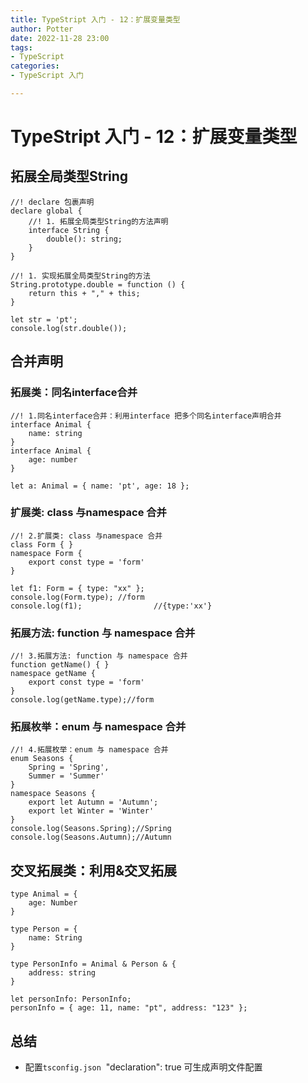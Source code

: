 ```yaml
---
title: TypeStript 入门 - 12：扩展变量类型
author: Potter
date: 2022-11-28 23:00
tags: 
- TypeScript
categories: 
- TypeScript 入门

---
```


# TypeStript 入门 - 12：扩展变量类型

## 拓展全局类型String

```tsx
//! declare 包裹声明
declare global {
	//! 1. 拓展全局类型String的方法声明
	interface String {
		double(): string;
	}
}

//! 1. 实现拓展全局类型String的方法
String.prototype.double = function () {
	return this + "," + this;
}

let str = 'pt';
console.log(str.double());
```

## 合并声明

### 拓展类：同名interface合并

```tsx
//! 1.同名interface合并：利用interface 把多个同名interface声明合并
interface Animal {
	name: string
}
interface Animal {
	age: number
}

let a: Animal = { name: 'pt', age: 18 };
```

### 扩展类: class 与namespace 合并

```tsx
//! 2.扩展类: class 与namespace 合并
class Form { }
namespace Form {
	export const type = 'form'
}

let f1: Form = { type: "xx" };
console.log(Form.type);	//form
console.log(f1);				//{type:'xx'}
```

### 拓展方法: function 与 namespace 合并

```tsx
//! 3.拓展方法: function 与 namespace 合并
function getName() { }
namespace getName {
	export const type = 'form'
}
console.log(getName.type);//form
```

### 拓展枚举：enum 与 namespace 合并

```tsx
//! 4.拓展枚举：enum 与 namespace 合并
enum Seasons {
	Spring = 'Spring',
	Summer = 'Summer'
}
namespace Seasons {
	export let Autumn = 'Autumn';
	export let Winter = 'Winter'
}
console.log(Seasons.Spring);//Spring
console.log(Seasons.Autumn);//Autumn
```

## 交叉拓展类：利用&交叉拓展

```tsx
type Animal = {
	age: Number
}

type Person = {
	name: String
}

type PersonInfo = Animal & Person & {
	address: string
}

let personInfo: PersonInfo;
personInfo = { age: 11, name: "pt", address: "123" };
```

## 总结

- 配置`tsconfig.json`  "declaration": true 可生成声明文件配置

